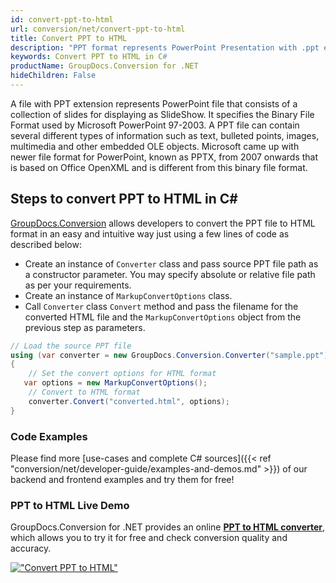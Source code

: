 ```yaml
---
id: convert-ppt-to-html
url: conversion/net/convert-ppt-to-html
title: Convert PPT to HTML
description: "PPT format represents PowerPoint Presentation with .ppt extension. Learn how to convert PPT to HTML file programmatically in C# language using GroupDocs.Conversion for .NET library."
keywords: Convert PPT to HTML in C#
productName: GroupDocs.Conversion for .NET
hideChildren: False
---
```


A file with PPT extension represents PowerPoint file that consists of a collection of slides for displaying as SlideShow. It specifies the Binary File Format used by Microsoft PowerPoint 97-2003. A PPT file can contain several different types of information such as text, bulleted points, images, multimedia and other embedded OLE objects. Microsoft came up with newer file format for PowerPoint, known as PPTX, from 2007 onwards that is based on Office OpenXML and is different from this binary file format.

## Steps to convert PPT to HTML in C#

[GroupDocs.Conversion](https://products.groupdocs.com/conversion/net) allows developers to convert the PPT file to HTML format in an easy and intuitive way just using a few lines of code as described below:

* Create an instance of `Converter` class and pass source PPT file path as a constructor parameter. You may specify absolute or relative file path as per your requirements. 
* Create an instance of `MarkupConvertOptions` class.
* Call `Converter` class `Convert` method and pass the filename for the converted HTML file and the `MarkupConvertOptions` object from the previous step as parameters.

```csharp
// Load the source PPT file
using (var converter = new GroupDocs.Conversion.Converter("sample.ppt"))
{
    // Set the convert options for HTML format
   var options = new MarkupConvertOptions();
    // Convert to HTML format
    converter.Convert("converted.html", options);
}
```

### Code Examples

Please find more [use-cases and complete C# sources]({{< ref "conversion/net/developer-guide/examples-and-demos.md" >}}) of our backend and frontend examples and try them for free!

### PPT to HTML Live Demo

GroupDocs.Conversion for .NET provides an online [**PPT to HTML converter**](https://products.groupdocs.app/conversion/ppt-to-html), which allows you to try it for free and check conversion quality and accuracy.

[!["Convert PPT to HTML"](conversion/net/images/convert-to-html/convert-ppt-to-html.png)](https://products.groupdocs.app/conversion/ppt-to-html)